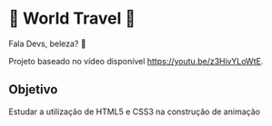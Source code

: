 # 🚀 World Travel 🚀
 
Fala Devs, beleza? 🖖

Projeto baseado no vídeo disponível https://youtu.be/z3HivYLoWtE.

## Objetivo

Estudar a utilização de HTML5 e CSS3 na construção de animação 

